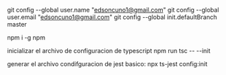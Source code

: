 git config --global user.name "edsoncuno1@gmail.com"
git config --global user.email "edsoncuno1@gmail.com"
git config --global init.defaultBranch master


npm i -g npm

inicializar el archivo de configuracion de typescript
npm run tsc -- --init

generar el archivo condifguracion de jest basico:
npx ts-jest config:init
